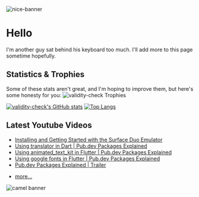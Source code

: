 ![nice-banner](https://user-images.githubusercontent.com/63739210/139320192-452fbb26-667e-4815-9d2e-b554041cd813.jpeg)

# Hello
I'm another guy sat behind his keyboard too much. I'll add more to this page sometime hopefully.

## Statistics & Trophies
Some of these stats aren't great, and I'm hoping to improve them, but here's some honesty for you:
![validity-check Trophies](https://github-profile-trophy.vercel.app/?username=validity-check&theme=discord&row=1&column=6)

[![validity-check's GitHub stats](https://github-readme-stats.vercel.app/api?username=validity-check&show_icons=true&theme=onedark)](https://github.com/anuraghazra/github-readme-stats)
[![Top Langs](https://github-readme-stats.vercel.app/api/top-langs/?username=validity-check&layout=compact&langs_count=10&theme=onedark)](https://github.com/anuraghazra/github-readme-stats)

## Latest Youtube Videos
<!-- YOUTUBE:START -->
- [Installing and Getting Started with the Surface Duo Emulator](https://www.youtube.com/watch?v=GsB0lkOkwLQ)
- [Using translator in Dart | Pub.dev Packages Explained](https://www.youtube.com/watch?v=FoVB7vPOrDg)
- [Using animated_text_kit in Flutter | Pub.dev Packages Explained](https://www.youtube.com/watch?v=dLI_CX4Un4s)
- [Using google fonts in Flutter | Pub.dev Packages Explained](https://www.youtube.com/watch?v=HP0W-qgtXlU)
- [Pub.dev Packages Explained | Trailer](https://www.youtube.com/watch?v=NwEugiqtxN0)
<!-- YOUTUBE:END -->
- [more...](https://www.youtube.com/channel/UCzo8BxPlwBZlqnM5qIj2bZg)

![camel banner](https://user-images.githubusercontent.com/63739210/139310308-41967681-ac0f-4fec-aab2-a4481078cca9.jpeg)
